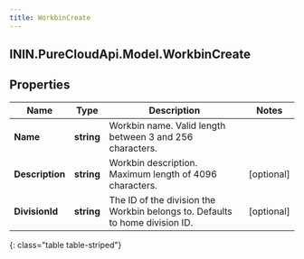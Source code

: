 ```yaml
---
title: WorkbinCreate
---
```

## ININ.PureCloudApi.Model.WorkbinCreate

## Properties

|Name | Type | Description | Notes|
|------------ | ------------- | ------------- | -------------|
| **Name** | **string** | Workbin name. Valid length between 3 and 256 characters. | |
| **Description** | **string** | Workbin description. Maximum length of 4096 characters. | [optional] |
| **DivisionId** | **string** | The ID of the division the Workbin belongs to. Defaults to home division ID. | [optional] |
{: class="table table-striped"}


